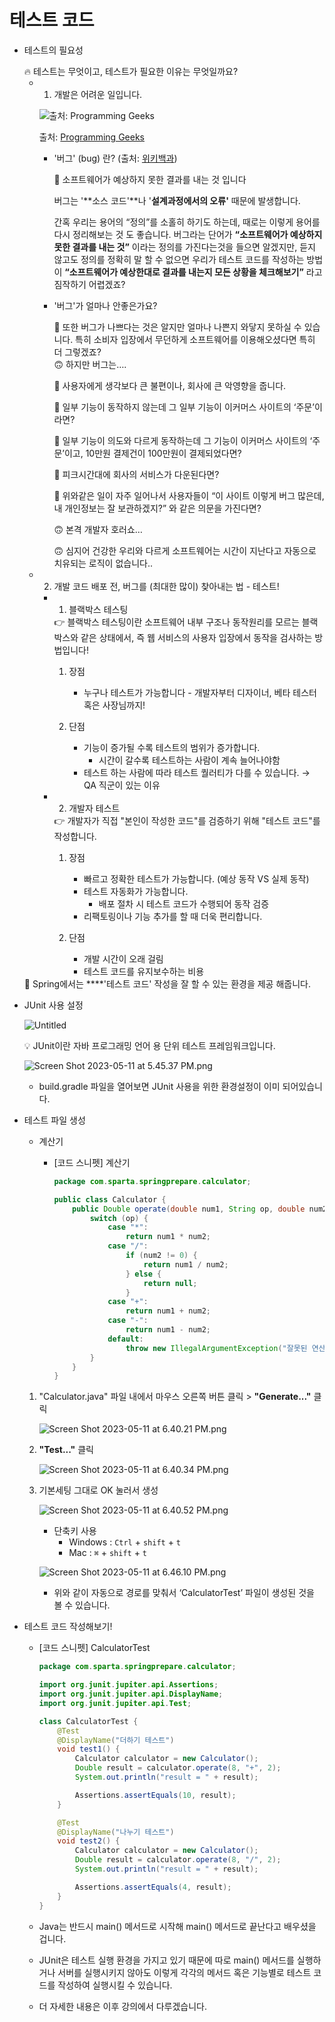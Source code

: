 # 테스트 코드

- 테스트의 필요성
    
    <aside>
    🔥 테스트는 무엇이고, 테스트가 필요한 이유는 무엇일까요?
    
    </aside>
    
    - 1) 개발은 어려운 일입니다.
        
        ![출처: [Programming Geeks](https://ko-kr.facebook.com/programminggeeks.in/photos/when-my-code-works-i/767945783344680/)](https://s3-us-west-2.amazonaws.com/secure.notion-static.com/345b80b1-8aeb-4432-8eba-acc40dd3752e/Untitled.png)
        
        출처: [Programming Geeks](https://ko-kr.facebook.com/programminggeeks.in/photos/when-my-code-works-i/767945783344680/)
        
        - '버그' (bug) 란? (출처: [위키백과](https://ko.wikipedia.org/wiki/%EC%86%8C%ED%94%84%ED%8A%B8%EC%9B%A8%EC%96%B4_%EB%B2%84%EA%B7%B8))
            
            <aside>
            🤔 소프트웨어가 예상하지 못한 결과를 내는 것 입니다
            
            버그는 '**소스 코드'**나 '**설계과정에서의 오류'** 때문에 발생합니다.
            
            간혹 우리는 용어의 “정의”를 소홀히 하기도 하는데, 때로는 이렇게 용어를 다시 정리해보는 것 도 좋습니다. 버그라는 단어가 **“소프트웨어가 예상하지 못한 결과를 내는 것”** 이라는 정의를 가진다는것을 들으면 알겠지만, 듣지 않고도 정의를 정확히 말 할 수 없으면 우리가 테스트 코드를 작성하는 방법이 **“소프트웨어가 예상한대로 결과를 내는지 모든 상황을 체크해보기”** 라고 짐작하기 어렵겠죠?
            
            </aside>
            
        - '버그'가 얼마나 안좋은가요?
            
            <aside>
            🤔 또한 버그가 나쁘다는 것은 알지만 얼마나 나쁜지 와닿지 못하실 수 있습니다.
            특히 소비자 입장에서 무던하게 소프트웨어를 이용해오셨다면 특히 더 그렇겠죠?
            
            </aside>
            
            <aside>
            🙃 하지만 버그는….
            
            🥲 사용자에게 생각보다 큰 불편이나, 회사에 큰 악영향을 줍니다.
            
            🥲 일부 기능이 동작하지 않는데 그 일부 기능이 이커머스 사이트의 ‘주문’이라면?
            
            🥲 일부 기능이 의도와 다르게 동작하는데 그 기능이 이커머스 사이트의 ‘주문’이고, 10만원 결제건이 100만원이 결제되었다면?
            
            🥲 피크시간대에 회사의 서비스가 다운된다면?
            
            🥲 위와같은 일이 자주 일어나서 사용자들이 “이 사이트 이렇게 버그 많은데, 내 개인정보는 잘 보관하겠지?” 와 같은 의문을 가진다면?
            
            🙃 본격 개발자 호러쇼…
            
            </aside>
            
            <aside>
            🙃 심지어 건강한 우리와 다르게 소프트웨어는 시간이 지난다고 자동으로 치유되는 로직이 없습니다..
            
            </aside>
            
        
    - 2) 개발 코드 배포 전, 버그를 (최대한 많이) 찾아내는 법 - 테스트!
        - 1. 블랙박스 테스팅
            
            <aside>
            👉 블랙박스 테스팅이란 소프트웨어 내부 구조나 동작원리를 모르는 블랙박스와 같은 상태에서, 즉 웹 서비스의 사용자 입장에서 동작을 검사하는 방법입니다!
            
            </aside>
            
            1. 장점
                - 누구나 테스트가 가능합니다 - 개발자부터 디자이너, 베타 테스터 혹은 사장님까지!
                
            2. 단점
                - 기능이 증가될 수록 테스트의 범위가 증가합니다.
                    - 시간이 갈수록 테스트하는 사람이 계속 늘어나야함
                - 테스트 하는 사람에 따라 테스트 퀄러티가 다를 수 있습니다. → QA 직군이 있는 이유
                    
                    
        - 2. 개발자 테스트
            
            <aside>
            👉 개발자가 직접 "본인이 작성한 코드"를 검증하기 위해 "테스트 코드"를 작성합니다.
            
            </aside>
            
            1. 장점
                - 빠르고 정확한 테스트가 가능합니다. (예상 동작 VS 실제 동작)
                - 테스트 자동화가 가능합니다.
                    - 배포 절차 시 테스트 코드가 수행되어 동작 검증
                - 리팩토링이나 기능 추가를 할 때 더욱 편리합니다.
                
            2. 단점
                - 개발 시간이 오래 걸림
                - 테스트 코드를 유지보수하는 비용
                
    
    <aside>
    📌 Spring에서는 ****'테스트 코드' 작성을 잘 할 수 있는 환경을 제공 해줍니다.
    
    </aside>
    
- JUnit 사용 설정
    
    ![Untitled](https://s3-us-west-2.amazonaws.com/secure.notion-static.com/2ca3b9a1-e767-4d83-83e1-4b16d6f51441/Untitled.png)
    
    <aside>
    💡 JUnit이란 자바 프로그래밍 언어 용 단위 테스트 프레임워크입니다.
    
    </aside>
    
    ![Screen Shot 2023-05-11 at 5.45.37 PM.png](https://s3-us-west-2.amazonaws.com/secure.notion-static.com/bfe69994-eaec-4876-8174-c280cf544760/Screen_Shot_2023-05-11_at_5.45.37_PM.png)
    
    - build.gradle 파일을 열어보면 JUnit 사용을 위한 환경설정이 이미 되어있습니다.
    
- 테스트 파일 생성
    - 계산기
        - [코드 스니펫] 계산기
            
            ```java
            package com.sparta.springprepare.calculator;
            
            public class Calculator {
                public Double operate(double num1, String op, double num2) {
                    switch (op) {
                        case "*":
                            return num1 * num2;
                        case "/":
                            if (num2 != 0) {
                                return num1 / num2;
                            } else {
                                return null;
                            }
                        case "+":
                            return num1 + num2;
                        case "-":
                            return num1 - num2;
                        default:
                            throw new IllegalArgumentException("잘못된 연산자입니다.");
                    }
                }
            }
            ```
            
        
    1. "Calculator.java" 파일 내에서 마우스 오른쪽 버튼 클릭 > **"Generate..."** 클릭
        
        ![Screen Shot 2023-05-11 at 6.40.21 PM.png](https://s3-us-west-2.amazonaws.com/secure.notion-static.com/ef5ae562-07c6-4c39-ac3e-00f70434fd35/Screen_Shot_2023-05-11_at_6.40.21_PM.png)
        
    2. **"Test..."** 클릭
        
        ![Screen Shot 2023-05-11 at 6.40.34 PM.png](https://s3-us-west-2.amazonaws.com/secure.notion-static.com/8325b20b-8f2b-4ee1-9bd3-440e457ba214/Screen_Shot_2023-05-11_at_6.40.34_PM.png)
        
    3. 기본세팅 그대로 OK 눌러서 생성
        
        ![Screen Shot 2023-05-11 at 6.40.52 PM.png](https://s3-us-west-2.amazonaws.com/secure.notion-static.com/d9c495d3-056b-4986-8ce5-32bbaf1416a3/Screen_Shot_2023-05-11_at_6.40.52_PM.png)
        
        - 단축키 사용
            - Windows : `Ctrl` + `shift` + `t`
            - Mac : `⌘` + `shift` + `t`
            
        
        ![Screen Shot 2023-05-11 at 6.46.10 PM.png](https://s3-us-west-2.amazonaws.com/secure.notion-static.com/53b70c32-53bf-4393-a746-a432f571145b/Screen_Shot_2023-05-11_at_6.46.10_PM.png)
        
        - 위와 같이 자동으로 경로를 맞춰서 ‘CalculatorTest’ 파일이 생성된 것을 볼 수 있습니다.
        
- 테스트 코드 작성해보기!
    - [코드 스니펫] CalculatorTest
        
        ```java
        package com.sparta.springprepare.calculator;
        
        import org.junit.jupiter.api.Assertions;
        import org.junit.jupiter.api.DisplayName;
        import org.junit.jupiter.api.Test;
        
        class CalculatorTest {
            @Test
            @DisplayName("더하기 테스트")
            void test1() {
                Calculator calculator = new Calculator();
                Double result = calculator.operate(8, "+", 2);
                System.out.println("result = " + result);
        
                Assertions.assertEquals(10, result);
            }
        
            @Test
            @DisplayName("나누기 테스트")
            void test2() {
                Calculator calculator = new Calculator();
                Double result = calculator.operate(8, "/", 2);
                System.out.println("result = " + result);
        
                Assertions.assertEquals(4, result);
            }
        }
        ```
        
    - Java는 반드시 main() 메서드로 시작해 main() 메서드로 끝난다고 배우셨을 겁니다.
    - JUnit은 테스트 실행 환경을 가지고 있기 때문에 따로 main() 메서드를 실행하거나 서버를 실행시키지 않아도 이렇게 각각의 메서드 혹은 기능별로 테스트 코드를 작성하여 실행시킬 수 있습니다.
    - 더 자세한 내용은 이후 강의에서 다루겠습니다.
        